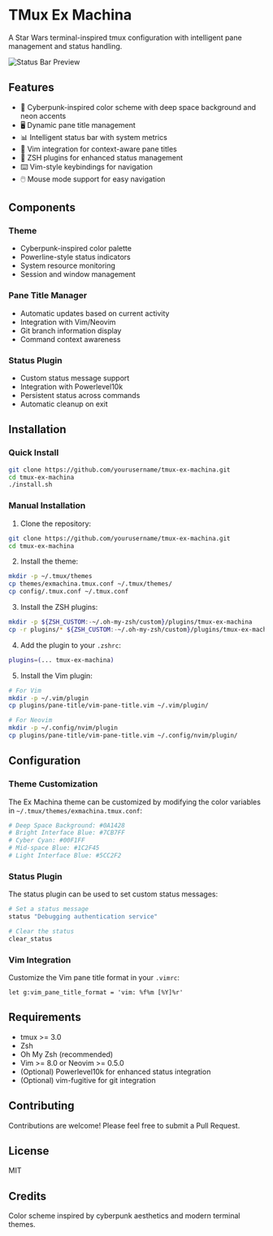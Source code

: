# TMux Ex Machina

A Star Wars terminal-inspired tmux configuration with intelligent pane management and status handling.

![Status Bar Preview](docs/preview.png)

## Features

- 🎨 Cyberpunk-inspired color scheme with deep space background and neon accents
- 🖥️ Dynamic pane title management
- 📊 Intelligent status bar with system metrics
- 🔄 Vim integration for context-aware pane titles
- 🚀 ZSH plugins for enhanced status management
- ⌨️ Vim-style keybindings for navigation
- 🖱️ Mouse mode support for easy navigation

## Components

### Theme
- Cyberpunk-inspired color palette
- Powerline-style status indicators
- System resource monitoring
- Session and window management

### Pane Title Manager
- Automatic updates based on current activity
- Integration with Vim/Neovim
- Git branch information display
- Command context awareness

### Status Plugin
- Custom status message support
- Integration with Powerlevel10k
- Persistent status across commands
- Automatic cleanup on exit

## Installation

### Quick Install
```bash
git clone https://github.com/yourusername/tmux-ex-machina.git
cd tmux-ex-machina
./install.sh
```

### Manual Installation

1. Clone the repository:
```bash
git clone https://github.com/yourusername/tmux-ex-machina.git
cd tmux-ex-machina
```

2. Install the theme:
```bash
mkdir -p ~/.tmux/themes
cp themes/exmachina.tmux.conf ~/.tmux/themes/
cp config/.tmux.conf ~/.tmux.conf
```

3. Install the ZSH plugins:
```bash
mkdir -p ${ZSH_CUSTOM:-~/.oh-my-zsh/custom}/plugins/tmux-ex-machina
cp -r plugins/* ${ZSH_CUSTOM:-~/.oh-my-zsh/custom}/plugins/tmux-ex-machina/
```

4. Add the plugin to your `.zshrc`:
```bash
plugins=(... tmux-ex-machina)
```

5. Install the Vim plugin:
```bash
# For Vim
mkdir -p ~/.vim/plugin
cp plugins/pane-title/vim-pane-title.vim ~/.vim/plugin/

# For Neovim
mkdir -p ~/.config/nvim/plugin
cp plugins/pane-title/vim-pane-title.vim ~/.config/nvim/plugin/
```

## Configuration

### Theme Customization
The Ex Machina theme can be customized by modifying the color variables in `~/.tmux/themes/exmachina.tmux.conf`:

```bash
# Deep Space Background: #0A1428
# Bright Interface Blue: #7CB7FF
# Cyber Cyan: #00F1FF
# Mid-space Blue: #1C2F45
# Light Interface Blue: #5CC2F2
```

### Status Plugin
The status plugin can be used to set custom status messages:

```bash
# Set a status message
status "Debugging authentication service"

# Clear the status
clear_status
```

### Vim Integration
Customize the Vim pane title format in your `.vimrc`:

```vim
let g:vim_pane_title_format = 'vim: %f%m [%Y]%r'
```

## Requirements

- tmux >= 3.0
- Zsh
- Oh My Zsh (recommended)
- Vim >= 8.0 or Neovim >= 0.5.0
- (Optional) Powerlevel10k for enhanced status integration
- (Optional) vim-fugitive for git integration

## Contributing

Contributions are welcome! Please feel free to submit a Pull Request.

## License

MIT

## Credits

Color scheme inspired by cyberpunk aesthetics and modern terminal themes.
